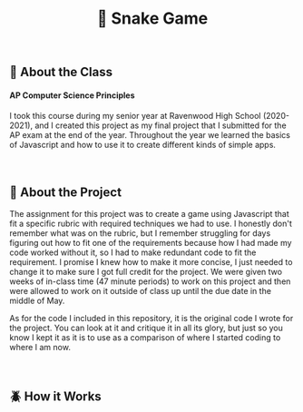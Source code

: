 <h1 align="center">🐍 Snake Game</h1><br>

## 🌿 About the Class
#### AP Computer Science Principles
I took this course during my senior year at Ravenwood High School (2020-2021), and I created this project as my final project that I submitted for the AP exam at the end of the year. Throughout the year we learned the basics of Javascript and how to use it to create different kinds of simple apps.
<br><br><br>

## 🍏 About the Project
The assignment for this project was to create a game using Javascript that fit a specific rubric with required techniques we had to use. I honestly don't remember what was on the rubric, but I remember struggling for days figuring out how to fit one of the requirements because how I had made my code worked without it, so I had to make redundant code to fit the requirement. I promise I knew how to make it more concise, I just needed to change it to make sure I got full credit for the project. We were given two weeks of in-class time (47 minute periods) to work on this project and then were allowed to work on it outside of class up until the due date in the middle of May.
<br>

As for the code I included in this repository, it is the original code I wrote for the project. You can look at it and critique it in all its glory, but just so you know I kept it as it is to use as a comparison of where I started coding to where I am now.
<br><br><br>

## 🪲 How it Works

